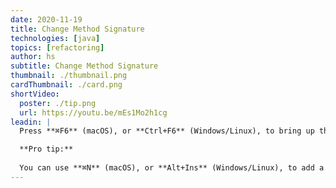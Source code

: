 ```yaml
---
date: 2020-11-19
title: Change Method Signature
technologies: [java]
topics: [refactoring]
author: hs
subtitle: Change Method Signature
thumbnail: ./thumbnail.png
cardThumbnail: ./card.png
shortVideo:
  poster: ./tip.png
  url: https://youtu.be/mEs1Mo2h1cg
leadin: |
  Press **⌘F6** (macOS), or **Ctrl+F6** (Windows/Linux), to bring up the **Change Signature** dialog. You can add or remove method parameters here.  

  **Pro tip:**
  
  You can use **⌘N** (macOS), or **Alt+Ins** (Windows/Linux), to add a new parameter.  
---
```

